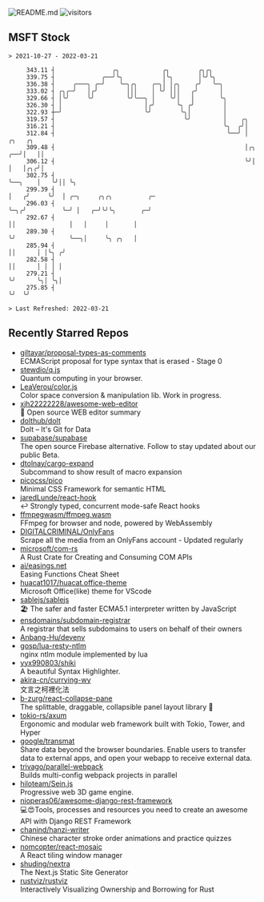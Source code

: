 ![README.md](https://github.com/Gerhut/Gerhut/workflows/README.md/badge.svg)
![visitors](https://visitors.vercel.app/Gerhut/Gerhut?token=8cf69d1f6813d272ef062726b6070c9be4ff72038cfe5a7ded7384a8da65d866)

## MSFT Stock

```
> 2021-10-27 - 2022-03-21

     343.11 ┤                ╭╮            ╭╮        ╭╮╭╮                                                        
     339.75 ┤             ╭──╯╰╮           │╰╮       │╰╯╰╮                                                       
     336.38 ┤     ╭───╮ ╭─╯    ╰─╮╭╮    ╭─╮│ │╭╮    ╭╯   ╰─╮                                                     
     333.02 ┤ ╭╮╭─╯   │╭╯        │││    │ ╰╯ │││   ╭╯      │                                                     
     329.66 ┤ │╰╯     ╰╯         ╰╯╰──╮ │    ╰╯│   │       ╰╮                                                    
     326.30 ┤ │                       │╭╯      ╰╮ ╭╯        │                                                    
     322.93 ┼─╯                       ╰╯        ╰╮│         │                                                    
     319.57 ┤                                    ╰╯         │    ╭╮                                              
     316.21 ┤                                               ╰╮  ╭╯│                                              
     312.84 ┤                                                ╰──╯ │            ╭╮   ╭╮                           
     309.48 ┤                                                     │╭╮       ╭──╯│   ││                           
     306.12 ┤                                                     ╰╯│       │   │╭╮╭╯│                           
     302.75 ┤                                                       ╰──╮    │   ╰╯││ ╰╮                          
     299.39 ┤                                                          │   ╭╯     ╰╯  │ ╭─╮     ╭╮╭╮          ╭─ 
     296.03 ┤                                                          ╰─╮╭╯          ╰─╯ │   ╭─╯╰╯╰╮       ╭─╯  
     292.67 ┤                                                            ││               │   │     │       │    
     289.30 ┤                                                            ╰╯               ╰──╮│     ╰╮ ╭╮   │    
     285.94 ┤                                                                                ││      │ │╰╮ ╭╯    
     282.58 ┤                                                                                ││      │ │ │ │     
     279.21 ┤                                                                                ╰╯      ╰╮│ ╰╮│     
     275.85 ┤                                                                                         ╰╯  ╰╯     

> Last Refreshed: 2022-03-21
```

## Recently Starred Repos

- [giltayar/proposal-types-as-comments](https://github.com/giltayar/proposal-types-as-comments)  
  ECMAScript proposal for type syntax that is erased - Stage 0
- [stewdio/q.js](https://github.com/stewdio/q.js)  
  Quantum computing in your browser.
- [LeaVerou/color.js](https://github.com/LeaVerou/color.js)  
  Color space conversion & manipulation lib. Work in progress.
- [xjh22222228/awesome-web-editor](https://github.com/xjh22222228/awesome-web-editor)  
  🔨  Open source WEB editor summary
- [dolthub/dolt](https://github.com/dolthub/dolt)  
  Dolt – It's Git for Data
- [supabase/supabase](https://github.com/supabase/supabase)  
  The open source Firebase alternative. Follow to stay updated about our public Beta.
- [dtolnay/cargo-expand](https://github.com/dtolnay/cargo-expand)  
  Subcommand to show result of macro expansion
- [picocss/pico](https://github.com/picocss/pico)  
  Minimal CSS Framework for semantic HTML
- [jaredLunde/react-hook](https://github.com/jaredLunde/react-hook)  
  ↩ Strongly typed, concurrent mode-safe React hooks
- [ffmpegwasm/ffmpeg.wasm](https://github.com/ffmpegwasm/ffmpeg.wasm)  
  FFmpeg for browser and node, powered by WebAssembly
- [DIGITALCRIMINAL/OnlyFans](https://github.com/DIGITALCRIMINAL/OnlyFans)  
  Scrape all the media from an OnlyFans account - Updated regularly
- [microsoft/com-rs](https://github.com/microsoft/com-rs)  
  A Rust Crate for Creating and Consuming COM APIs
- [ai/easings.net](https://github.com/ai/easings.net)  
  Easing Functions Cheat Sheet
- [huacat1017/huacat.office-theme](https://github.com/huacat1017/huacat.office-theme)  
  Microsoft Office(like) theme for VScode
- [sablejs/sablejs](https://github.com/sablejs/sablejs)  
  🏖️ The safer and faster ECMA5.1 interpreter written by JavaScript
- [ensdomains/subdomain-registrar](https://github.com/ensdomains/subdomain-registrar)  
  A registrar that sells subdomains to users on behalf of their owners
- [Anbang-Hu/devenv](https://github.com/Anbang-Hu/devenv)  
- [gosp/lua-resty-ntlm](https://github.com/gosp/lua-resty-ntlm)  
  nginx ntlm module implemented by lua
- [yyx990803/shiki](https://github.com/yyx990803/shiki)  
  A beautiful Syntax Highlighter.
- [akira-cn/currying-wy](https://github.com/akira-cn/currying-wy)  
  文言之柯裡化法
- [b-zurg/react-collapse-pane](https://github.com/b-zurg/react-collapse-pane)  
  The splittable, draggable, collapsible panel layout library 🎉
- [tokio-rs/axum](https://github.com/tokio-rs/axum)  
  Ergonomic and modular web framework built with Tokio, Tower, and Hyper
- [google/transmat](https://github.com/google/transmat)  
  Share data beyond the browser boundaries. Enable users to transfer data to external apps, and open your webapp to receive external data.
- [trivago/parallel-webpack](https://github.com/trivago/parallel-webpack)  
  Builds multi-config webpack projects in parallel
- [hiloteam/Sein.js](https://github.com/hiloteam/Sein.js)  
  Progressive web 3D game engine.
- [nioperas06/awesome-django-rest-framework](https://github.com/nioperas06/awesome-django-rest-framework)  
   💻😍Tools, processes and resources you need to create an awesome API with Django REST Framework
- [chanind/hanzi-writer](https://github.com/chanind/hanzi-writer)  
  Chinese character stroke order animations and practice quizzes
- [nomcopter/react-mosaic](https://github.com/nomcopter/react-mosaic)  
  A React tiling window manager
- [shuding/nextra](https://github.com/shuding/nextra)  
  The Next.js Static Site Generator
- [rustviz/rustviz](https://github.com/rustviz/rustviz)  
  Interactively Visualizing Ownership and Borrowing for Rust
